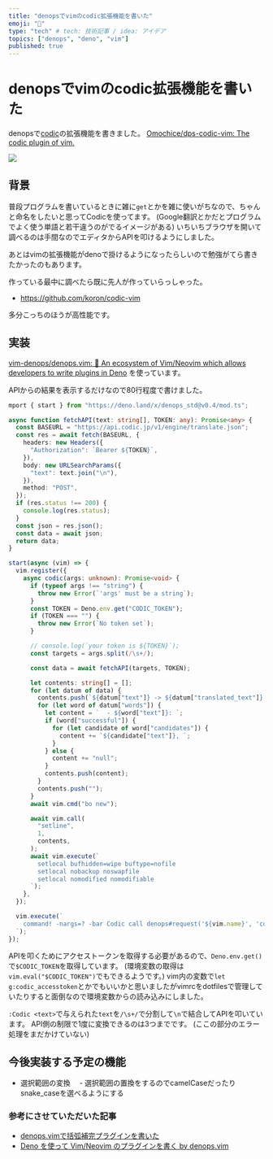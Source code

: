 ```yaml
---
title: "denopsでvimのcodic拡張機能を書いた"
emoji: "🐜"
type: "tech" # tech: 技術記事 / idea: アイデア
topics: ["denops", "deno", "vim"]
published: true
---
```



# denopsでvimのcodic拡張機能を書いた

denopsで[codic](https://codic.jp)の拡張機能を書きました。
[Omochice/dps-codic-vim: The codic plugin of vim.](https://github.com/Omochice/dps-codic-vim)

![](https://storage.googleapis.com/zenn-user-upload/ucr6abmlq1fmmvdvn6ff62ag04vs)

## 背景

普段プログラムを書いているときに雑に`get`とかを雑に使いがちなので、ちゃんと命名をしたいと思ってCodicを使ってます。
(Google翻訳とかだとプログラムでよく使う単語と若干違うのがでるイメージがある)
いちいちブラウザを開いて調べるのは手間なのでエディタからAPIを叩けるようにしました。

あとはvimの拡張機能がdenoで掛けるようになったらしいので勉強がてら書きたかったのもあります。


作っている最中に調べたら既に先人が作っていらっしゃった。

- https://github.com/koron/codic-vim

多分こっちのほうが高性能です。


## 実装

[vim-denops/denops.vim: 🐜 An ecosystem of Vim/Neovim which allows developers to write plugins in Deno](https://github.com/vim-denops/denops.vim)
を使っています。

APIからの結果を表示するだけなので80行程度で書けました。

```typescript
mport { start } from "https://deno.land/x/denops_std@v0.4/mod.ts";

async function fetchAPI(text: string[], TOKEN: any): Promise<any> {
  const BASEURL = "https://api.codic.jp/v1/engine/translate.json";
  const res = await fetch(BASEURL, {
    headers: new Headers({
      "Authorization": `Bearer ${TOKEN}`,
    }),
    body: new URLSearchParams({
      "text": text.join("\n"),
    }),
    method: "POST",
  });
  if (res.status !== 200) {
    console.log(res.status);
  }
  const json = res.json();
  const data = await json;
  return data;
}

start(async (vim) => {
  vim.register({
    async codic(args: unknown): Promise<void> {
      if (typeof args !== "string") {
        throw new Error(`'args' must be a string`);
      }
      const TOKEN = Deno.env.get("CODIC_TOKEN");
      if (TOKEN === "") {
        throw new Error(`No token set`);
      }

      // console.log(`your token is ${TOKEN}`);
      const targets = args.split(/\s+/);

      const data = await fetchAPI(targets, TOKEN);

      let contents: string[] = [];
      for (let datum of data) {
        contents.push(`${datum["text"]} -> ${datum["translated_text"]} `);
        for (let word of datum["words"]) {
          let content = `  - ${word["text"]}: `;
          if (word["successful"]) {
            for (let candidate of word["candidates"]) {
              content += `${candidate["text"]}, `;
            }
          } else {
            content += "null";
          }
          contents.push(content);
        }
        contents.push("");
      }
      await vim.cmd("bo new");

      await vim.call(
        "setline",
        1,
        contents,
      );
      await vim.execute(`
        setlocal bufhidden=wipe buftype=nofile
        setlocal nobackup noswapfile
        setlocal nomodified nomodifiable
      `);
    },
  });

  vim.execute(`
    command! -nargs=? -bar Codic call denops#request('${vim.name}', 'codic', [<q-args>])
  `);
});
```


APIを叩くためにアクセストークンを取得する必要があるので、`Deno.env.get()`で`$CODIC_TOKEN`を取得しています。
(環境変数の取得は`vim.eval("$CODIC_TOKEN")`でもできるようです。)
vim内の変数で`let g:codic_accesstoken`とかでもいいかと思いましたがvimrcをdotfilesで管理していたりすると面倒なので環境変数からの読み込みにしました。

`:Codic <text>`で与えられた`text`を`/\s+/`で分割して`\n`で結合してAPIを叩いています。
API側の制限で1度に変換できるのは3つまでです。
(ここの部分のエラー処理をまだかけていない)


## 今後実装する予定の機能

- 選択範囲の変換
　- 選択範囲の置換をするのでcamelCaseだったりsnake_caseを選べるようにする


### 参考にさせていただいた記事

- [denops.vimで括弧補完プラグインを書いた](https://zenn.dev/higashi000/articles/d1efa3676ceca46fc357)
- [Deno を使って Vim/Neovim のプラグインを書く by denops.vim](https://zenn.dev/lambdalisue/articles/b4a31fba0b1ce95104c9) 

